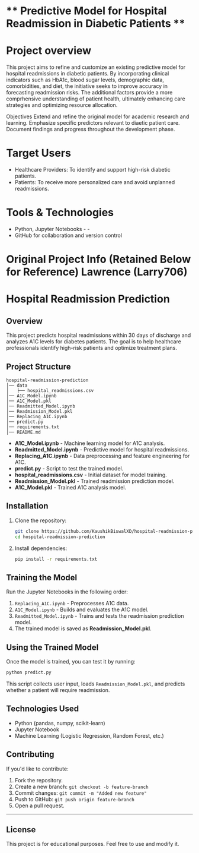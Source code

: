 # ** Predictive Model for Hospital Readmission in Diabetic Patients **

# **Project overview**
This project aims to refine and customize an existing predictive model for hospital readmissions in diabetic patients. By incorporating clinical indicators such as HbA1c, blood sugar levels, demographic data, comorbidities, and diet, the initiative seeks to improve accuracy in forecasting readmission risks. The additional factors provide a more comprhensive understanding of patient health, ultimately enhancing care strategies and optimizing resource allocation.

Objectives
Extend and refine the original model for academic research and learning.
Emphasize specific predictors relevant to diaetic patient care.
Document findings and progress throughout the development phase.

# **Target Users**
- Healthcare Providers: To identify and support high-risk diabetic patients.
- Patients: To receive more personalized care and avoid unplanned readmissions.

# **Tools & Technologies**
- Python, Jupyter Notebooks                                                                                                          - -
- GitHub for collaboration and version control

# **Original Project Info (Retained Below for Reference)** Lawrence (Larry706)

# **Hospital Readmission Prediction**  

## **Overview**  
This project predicts hospital readmissions within 30 days of discharge and analyzes A1C levels for diabetes patients. The goal is to help healthcare professionals identify high-risk patients and optimize treatment plans.  

## **Project Structure**  
```
hospital-readmission-prediction
│── data
│   ├── hospital_readmissions.csv
│── A1C_Model.ipynb
│── A1C_Model.pkl
│── Readmitted_Model.ipynb
│── Readmission_Model.pkl
│── Replacing_A1C.ipynb
│── predict.py
│── requirements.txt
│── README.md
```
- **A1C_Model.ipynb** - Machine learning model for A1C analysis.  
- **Readmitted_Model.ipynb** - Predictive model for hospital readmissions.  
- **Replacing_A1C.ipynb** - Data preprocessing and feature engineering for A1C.  
- **predict.py** - Script to test the trained model.  
- **hospital_readmissions.csv** - Initial dataset for model training.  
- **Readmission_Model.pkl** - Trained readmission prediction model.  
- **A1C_Model.pkl** - Trained A1C analysis model.  

## **Installation**  
1. Clone the repository:  
   ```bash
   git clone https://github.com/KaushikBiswalXD/hospital-readmission-prediction.git
   cd hospital-readmission-prediction
   ```
2. Install dependencies:  
   ```bash
   pip install -r requirements.txt
   ```

## **Training the Model**  
Run the Jupyter Notebooks in the following order:  
1. `Replacing_A1C.ipynb` - Preprocesses A1C data.  
2. `A1C_Model.ipynb` - Builds and evaluates the A1C model.  
3. `Readmitted_Model.ipynb` - Trains and tests the readmission prediction model.  
4. The trained model is saved as **Readmission_Model.pkl**.  

## **Using the Trained Model**  
Once the model is trained, you can test it by running:  
```bash
python predict.py
```
This script collects user input, loads `Readmission_Model.pkl`, and predicts whether a patient will require readmission.  

## **Technologies Used**  
- Python (pandas, numpy, scikit-learn)  
- Jupyter Notebook  
- Machine Learning (Logistic Regression, Random Forest, etc.)  
## Contributing  
If you'd like to contribute:  
1. Fork the repository.  
2. Create a new branch: `git checkout -b feature-branch`  
3. Commit changes: `git commit -m "Added new feature"`  
4. Push to GitHub: `git push origin feature-branch`  
5. Open a pull request.  

---

## License  
This project is for educational purposes. Feel free to use and modify it.
